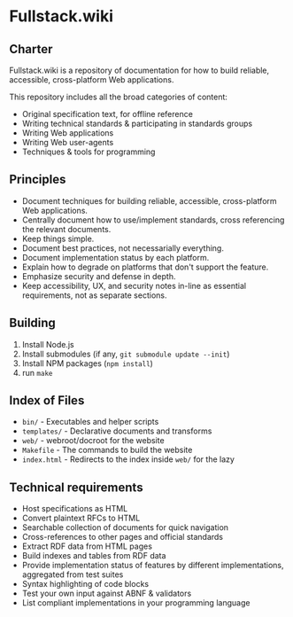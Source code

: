 
# Fullstack.wiki

## Charter

Fullstack.wiki is a repository of documentation for how to build reliable, accessible, cross-platform Web applications.

This repository includes all the broad categories of content:

* Original specification text, for offline reference
* Writing technical standards & participating in standards groups
* Writing Web applications
* Writing Web user-agents
* Techniques & tools for programming


## Principles

* Document techniques for building reliable, accessible, cross-platform Web applications.
* Centrally document how to use/implement standards, cross referencing the relevant documents.
* Keep things simple.
* Document best practices, not necessarially everything.
* Document implementation status by each platform.
* Explain how to degrade on platforms that don't support the feature.
* Emphasize security and defense in depth.
* Keep accessibility, UX, and security notes in-line as essential requirements, not as separate sections.


## Building

1. Install Node.js
1. Install submodules (if any, `git submodule update --init`)
1. Install NPM packages (`npm install`)
1. run `make`

## Index of Files

* `bin/` - Executables and helper scripts
* `templates/` - Declarative documents and transforms
* `web/` - webroot/docroot for the website
* `Makefile` - The commands to build the website
* `index.html` - Redirects to the index inside `web/` for the lazy


## Technical requirements

* Host specifications as HTML
* Convert plaintext RFCs to HTML
* Searchable collection of documents for quick navigation
* Cross-references to other pages and official standards
* Extract RDF data from HTML pages
* Build indexes and tables from RDF data
* Provide implementation status of features by different implementations, aggregated from test suites
* Syntax highlighting of code blocks
* Test your own input against ABNF & validators
* List compliant implementations in your programming language
